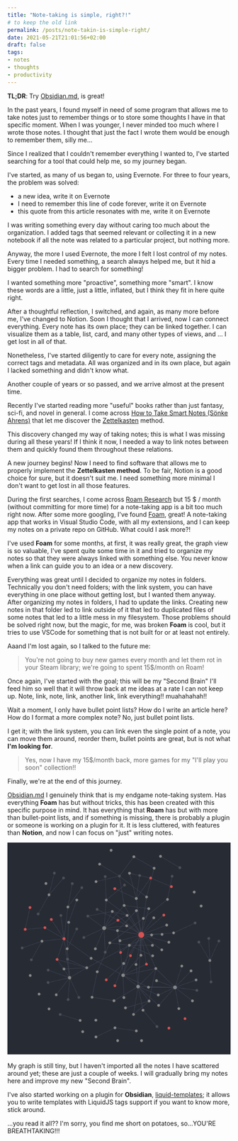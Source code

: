 ```yaml
---
title: "Note-taking is simple, right?!"
# to keep the old link
permalink: /posts/note-takin-is-simple-right/
date: 2021-05-21T21:01:56+02:00
draft: false
tags:
- notes
- thoughts
- productivity
---
```


**TL;DR**: Try [Obsidian.md](https://obsidian.md/), is great!

In the past years, I found myself in need of some program that allows me to take notes just to remember things or to store some thoughts I have in that specific moment. When I was younger, I never minded too much where I wrote those notes. I thought that just the fact I wrote them would be enough to remember them, silly me...

Since I realized that I couldn't remember everything I wanted to, I've started searching for a tool that could help me, so my journey began.

I've started, as many of us began to, using Evernote. For three to four years, the problem was solved:
- a new idea, write it on Evernote
- I need to remember this line of code forever, write it on Evernote
- this quote from this article resonates with me, write it on Evernote

I was writing something every day without caring too much about the organization. I added tags that seemed relevant or collecting it in a new notebook if all the note was related to a particular project, but nothing more.

Anyway, the more I used Evernote, the more I felt I lost control of my notes. Every time I needed something, a search always helped me, but it hid a bigger problem. I had to search for something!

I wanted something more "proactive", something more "smart". I know these words are a little, just a little, inflated, but I think they fit in here quite right.

After a thoughtful reflection, I switched, and again, as many more before me, I've changed to Notion. Soon I thought that I arrived, now I can connect everything. Every note has its own place; they can be linked together. I can visualize them as a table, list, card, and many other types of views, and ... I get lost in all of that.

Nonetheless, I've started diligently to care for every note, assigning the correct tags and metadata. All was organized and in its own place, but again I lacked something and didn't know what.

Another couple of years or so passed, and we arrive almost at the present time.

Recently I've started reading more "useful" books rather than just fantasy, sci-fi, and novel in general. I come across [How to Take Smart Notes (Sönke Ahrens)](https://amzn.to/3hLKwz9) that let me discover the [Zettelkasten](https://en.wikipedia.org/wiki/Zettelkasten) method.

This discovery changed my way of taking notes; this is what I was missing during all these years! If I think it now, I needed a way to link notes between them and quickly found them throughout these relations.

A new journey begins! Now I need to find software that allows me to properly implement the **Zettelkasten method**. To be fair, Notion is a good choice for sure, but it doesn't suit me. I need something more minimal I don't want to get lost in all those features.

During the first searches, I come across [Roam Research](https://roamresearch.com/) but 15 $ / month (without committing for more time) for a note-taking app is a bit too much right now. After some more googling, I've found [Foam](https://foambubble.github.io/foam/), great! A note-taking app that works in Visual Studio Code, with all my extensions, and I can keep my notes on a private repo on GitHub. What could I ask more?!

I've used **Foam** for some months, at first, it was really great, the graph view is so valuable, I've spent quite some time in it and tried to organize my notes so that they were always linked with something else. You never know when a link can guide you to an idea or a new discovery.

Everything was great until I decided to organize my notes in folders. Technically you don't need folders; with the link system, you can have everything in one place without getting lost, but I wanted them anyway. After organizing my notes in folders, I had to update the links. Creating new notes in that folder led to link outside of it that led to duplicated files of some notes that led to a little mess in my filesystem. Those problems should be solved right now, but the magic, for me, was broken **Foam** is cool, but it tries to use VSCode for something that is not built for or at least not entirely.

Aaand I'm lost again, so I talked to the future me:
> You're not going to buy new games every month and let them rot in your Steam library; we're going to spent 15$/month on Roam!

Once again, I've started with the goal; this will be my "Second Brain" I'll feed him so well that it will throw back at me ideas at a rate I can not keep up. Note, link, note, link, another link, link everything!! muahahahah!!

Wait a moment, I only have bullet point lists? How do I write an article here? How do I format a more complex note?
No, just bullet point lists.

I get it; with the link system, you can link even the single point of a note, you can move them around, reorder them, bullet points are great, but is not what **I'm looking for**.

> Yes, now I have my 15$/month back, more games for my "I'll play you soon" collection!!

Finally, we're at the end of this journey.

[Obsidian.md](https://obsidian.md/) I genuinely think that is my endgame note-taking system. Has everything **Foam** has but without tricks, this has been created with this specific purpose in mind. It has everything that **Roam** has but with more than bullet-point lists, and if something is missing, there is probably a plugin or someone is working on a plugin for it. It is less cluttered, with features than **Notion**, and now I can focus on "just" writing notes.

![Obisidian Graph](/imgs/posts/obsidian-graph.png)

My graph is still tiny, but I haven't imported all the notes I have scattered around yet; these are just a couple of weeks. I will gradually bring my notes here and improve my new "Second Brain".

I've also started working on a plugin for **Obsidian**, [liquid-templates](https://github.com/oeN/liquid-template); it allows you to write templates with LiquidJS tags support if you want to know more, stick around.

...you read it all?? I'm sorry, you find me short on potatoes, so...YOU'RE BREATHTAKING!!!
